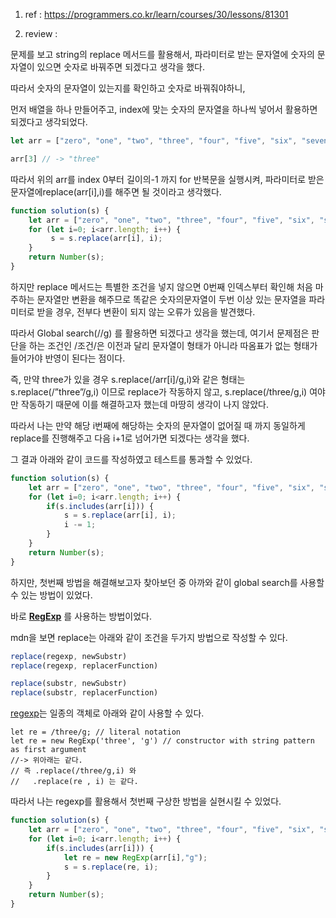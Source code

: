 1) ref : https://programmers.co.kr/learn/courses/30/lessons/81301

2) review : 

문제를 보고 string의 replace 메서드를 활용해서, 파라미터로 받는 문자열에 숫자의 문자열이 있으면 숫자로 바꿔주면 되겠다고 생각을 했다.

따라서 숫자의 문자열이 있는지를 확인하고 숫자로 바꿔줘야하니,

먼저 배열을 하나 만들어주고, index에 맞는 숫자의 문자열을 하나씩 넣어서 활용하면 되겠다고 생각되었다.

```jsx
let arr = ["zero", "one", "two", "three", "four", "five", "six", "seven", "eight", "nine"];

arr[3] // -> "three"
```

따라서 위의 arr를 index 0부터 길이의-1 까지 for 반복문을 실행시켜, 파라미터로 받은 문자열에replace(arr[i],i)를 해주면 될 것이라고 생각했다.

```jsx
function solution(s) {
    let arr = ["zero", "one", "two", "three", "four", "five", "six", "seven", "eight", "nine"];
    for (let i=0; i<arr.length; i++) {
         s = s.replace(arr[i], i);
    }
    return Number(s);
}
```

하지만 replace 메서드는 특별한 조건을 넣지 않으면 0번째 인덱스부터 확인해 처음 마주하는 문자열만 변환을 해주므로 똑같은 숫자의문자열이 두번 이상 있는 문자열을 파라미터로 받을 경우, 전부다 변환이 되지 않는 오류가 있음을 발견했다.

따라서 Global search(//g) 를 활용하면 되겠다고 생각을 했는데, 여기서 문제점은 판단을 하는 조건인 /조건/은 이전과 달리 문자열이 형태가 아니라 따옴표가 없는 형태가 들어가야 반영이 된다는 점이다.

즉, 만약 three가 있을 경우 s.replace(/arr[i]/g,i)와 같은 형태는 s.replace(/”three”/g,i) 이므로 replace가 작동하지 않고, s.replace(/three/g,i) 여야만 작동하기 때문에 이를 해결하고자 했는데 마땅히 생각이 나지 않았다.

따라서 나는  만약 해당 i번째에 해당하는 숫자의 문자열이 없어질 때 까지 동일하게 replace를 진행해주고 다음 i+1로 넘어가면 되겠다는 생각을 했다.

그 결과 아래와 같이 코드를 작성하였고 테스트를 통과할 수 있었다.

```jsx
function solution(s) {
    let arr = ["zero", "one", "two", "three", "four", "five", "six", "seven", "eight", "nine"];
    for (let i=0; i<arr.length; i++) {
        if(s.includes(arr[i])) {
            s = s.replace(arr[i], i);
            i -= 1;
        }
    }
    return Number(s);
}
```

하지만, 첫번째 방법을 해결해보고자 찾아보던 중 아까와 같이 global search를 사용할 수 있는 방법이 있었다.

바로 **[RegExp](https://developer.mozilla.org/en-US/docs/Web/JavaScript/Reference/Global_Objects/RegExp)** 를 사용하는 방법이었다.

mdn을 보면 replace는 아래와 같이 조건을 두가지 방법으로 작성할 수 있다.

```jsx
replace(regexp, newSubstr)
replace(regexp, replacerFunction)

replace(substr, newSubstr)
replace(substr, replacerFunction)
```

[regexp](https://developer.mozilla.org/en-US/docs/Web/JavaScript/Reference/Global_Objects/RegExp)는 일종의 객체로 아래와 같이 사용할 수 있다.

```
let re = /three/g; // literal notation
let re = new RegExp('three', 'g') // constructor with string pattern as first argument
//-> 위아래는 같다.
// 즉 .replace(/three/g,i) 와
//   .replace(re , i) 는 같다.
```

따라서 나는 regexp를 활용해서 첫번째 구상한 방법을 실현시킬 수 있었다.

```jsx
function solution(s) {
    let arr = ["zero", "one", "two", "three", "four", "five", "six", "seven", "eight", "nine"];
    for (let i=0; i<arr.length; i++) {
        if(s.includes(arr[i])) {
            let re = new RegExp(arr[i],"g");
            s = s.replace(re, i);
        }
    }
    return Number(s);
}
```

